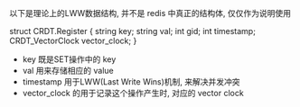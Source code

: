 以下是理论上的LWW数据结构, 并不是 redis 中真正的结构体, 仅仅作为说明使用


struct CRDT.Register {
    string key;
    string val;
    int gid;
    int timestamp;
    CRDT_VectorClock vector_clock;
}

* key 既是SET操作中的 key
* val 用来存储相应的 value
* timestamp 用于LWW(Last Write Wins)机制, 来解决并发冲突
* vector_clock 的用于记录这个操作产生时, 对应的 vector clock